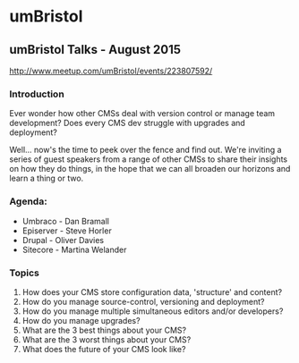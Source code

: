 # umBristol

## umBristol Talks - August 2015

<http://www.meetup.com/umBristol/events/223807592/>

### Introduction

Ever wonder how other CMSs deal with version control or manage team development?  Does every CMS dev struggle with upgrades and deployment? 

Well... now's the time to peek over the fence and find out.  We're inviting a series of guest speakers from a range of other CMSs to share their insights on how they do things, in the hope that we can all broaden our horizons and learn a thing or two.

### Agenda: 

* Umbraco - Dan Bramall
* Episerver - Steve Horler
* Drupal - Oliver Davies
* Sitecore - Martina Welander

### Topics

1. How does your CMS store configuration data, 'structure' and content?
2. How do you manage source-control, versioning and deployment?
3. How do you manage multiple simultaneous editors and/or developers?
4. How do you manage upgrades?
5. What are the 3 best things about your CMS?
6. What are the 3 worst things about your CMS?
7. What does the future of your CMS look like?

